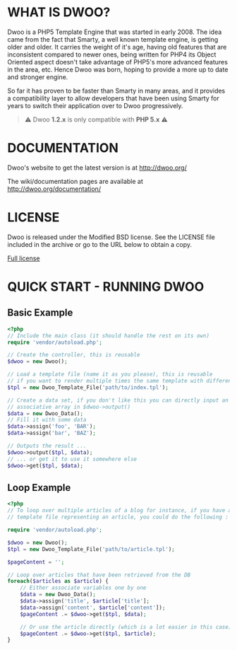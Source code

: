 WHAT IS DWOO?
=============
Dwoo is a PHP5 Template Engine that was started in early 2008. The idea came
from the fact that Smarty, a well known template engine, is getting older and
older. It carries the weight of it's age, having old features that are
inconsistent compared to newer ones, being written for PHP4 its Object
Oriented aspect doesn't take advantage of PHP5's more advanced features in
the area, etc. Hence Dwoo was born, hoping to provide a more up to date and
stronger engine.

So far it has proven to be faster than Smarty in many areas, and it provides
a compatibility layer to allow developers that have been using Smarty for
years to switch their application over to Dwoo progressively.

> ⚠ Dwoo **1.2.x** is only compatible with **PHP 5.x** ⚠

DOCUMENTATION
=============
Dwoo's website to get the latest version is at http://dwoo.org/

The wiki/documentation pages are available at http://dwoo.org/documentation/

LICENSE
=======
Dwoo is released under the Modified BSD license.
See the LICENSE file included in the archive or go to the URL below to obtain
a copy.

[Full license](./LICENSE)

QUICK START - RUNNING DWOO
==========================

Basic Example
-------------
```php
<?php
// Include the main class (it should handle the rest on its own)
require 'vendor/autoload.php';

// Create the controller, this is reusable
$dwoo = new Dwoo();

// Load a template file (name it as you please), this is reusable
// if you want to render multiple times the same template with different data
$tpl = new Dwoo_Template_File('path/to/index.tpl');

// Create a data set, if you don't like this you can directly input an
// associative array in $dwoo->output()
$data = new Dwoo_Data();
// Fill it with some data
$data->assign('foo', 'BAR');
$data->assign('bar', 'BAZ');

// Outputs the result ...
$dwoo->output($tpl, $data);
// ... or get it to use it somewhere else
$dwoo->get($tpl, $data);
```

Loop Example
------------
```php
<?php
// To loop over multiple articles of a blog for instance, if you have a
// template file representing an article, you could do the following :

require 'vendor/autoload.php';

$dwoo = new Dwoo();
$tpl = new Dwoo_Template_File('path/to/article.tpl');

$pageContent = '';

// Loop over articles that have been retrieved from the DB
foreach($articles as $article) {
    // Either associate variables one by one
    $data = new Dwoo_Data();
    $data->assign('title', $article['title'];
    $data->assign('content', $article['content']);
    $pageContent .= $dwoo->get($tpl, $data);

    // Or use the article directly (which is a lot easier in this case)
    $pageContent .= $dwoo->get($tpl, $article);
}
```